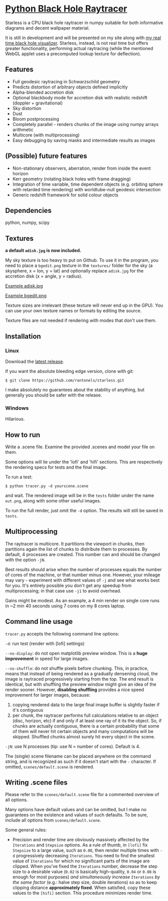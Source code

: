 # [Python Black Hole Raytracer](http://spiro.fisica.unipd.it/~antonell/starless/)

Starless is a CPU black hole raytracer in numpy suitable for both informative diagrams and decent wallpaper material.

It is still in development and will be presented on my site along with [my real time black hole visualizer](http://spiro.fisica.unipd.it/~antonell/schwarzschild). Starless, instead, is not real time but offers greater functionality, performing actual raytracing (while the mentioned WebGL applet uses a precomputed lookup texture for deflection).

## Features

- Full geodesic raytracing in Schwarzschild geometry
- Predicts distortion of arbitrary objects defined implicitly
- Alpha-blended accretion disk
- Optional blackbody mode for accretion disk with realistic redshift (doppler + gravitational)
- Sky distortion
- Dust
- Bloom postprocessing
- Completely parallel - renders chunks of the image using numpy arrays arithmetic
- Multicore (with multiprocessing)
- Easy debugging by saving masks and intermediate results as images

## (Possible) future features

- Non-stationary observers, aberration, render from inside the event horizon
- Kerr geometry (rotating black holes with frame dragging)
- Integration of time variable, time dependent objects (e.g. orbiting sphere with retarded time rendering) with worldtube-null geodesic intersection
- Generic redshift framework for solid colour objects

## Dependencies

python, numpy, scipy

## Textures

**a default `adisk.jpg` is now included.**

My sky texture is too heavy to put on Github. To use it in the program, you need to place a `bgedit.png` texture in the `textures/` folder for the sky (a skysphere, x = lon, y = lat) and optionally replace `adisk.jpg` for the accretion disk (x = angle, y = radius).

[Example adisk.jpg](http://i.imgur.com/eUR6ytQ.jpg)

[Example bgedit.png](http://svs.gsfc.nasa.gov/vis/a000000/a003500/a003572/TychoSkymapII.t5_04096x02048.jpg)

Texture sizes are irrelevant (these texture will never end up in the GPU). You can use your own texture names or formats by editing the source.

Texture files are not needed if rendering with modes that don't use them.

## Installation

### Linux

Download the [latest release](https://github.com/rantonels/starless/releases).

If you want the absolute bleeding edge version, clone with git:

```
$ git clone https://github.com/rantonels/starless.git
```

I make absolutely no guarantees about the stability of anything, but generally you should be safer with the release.

### Windows

Hilarious.

## How to run

Write a .scene file. Examine the provided .scenes and model your file on them.

Some options will lie under the 'lofi' and 'hifi' sections. This are respectively the rendering specs for tests and the final image.

To run a test:

```
$ python tracer.py -d yourscene.scene
```

and wait. The rendered image will be in the `tests` folder under the name `out.png`, along with some other useful images.

To run the full render, just omit the `-d` option. The results will still be saved in `tests`.

## Multiprocessing

The raytracer is multicore. It partitions the viewport in chunks, then partitions again the list of chunks to distribute them to processes. By default, 4 processes are created. This number can and should be changed with the option `-jN`. 

Best results should arise when the number of processes equals the number of cores of the machine, or that number minus one. However, your mileage may vary - experiment with different values of `-j` and see what works best for you. It's entirely possible you don't get any speedup from multiprocessing; in that case use `-j1` to avoid overhead.

Gains might be modest. As an example, a 4 min render on single core runs in ~2 min 40 seconds using 7 cores on my 8 cores laptop.

## Command line usage

`tracer.py` accepts the following command line options:

`-d`: run test (render with [lofi] settings)

`--no-display`: do not open matplotlib preview window. This is a **huge improvement** in speed for large images.

`--no-shuffle`: do not shuffle pixels before chunking. This, in practice, means that instead of being rendered as a gradually densening cloud, the image is raytraced progressively starting from the top. The end result is identical, but with shuffling the preview window might give an idea of the render sooner. However, **disabling shuffling** provides a nice speed improvement for larger images, because:

1) copying rendered data to the large final image buffer is slightly faster if it's contiguous
2) per chunk, the raytracer performs full calculations relative to an object (disc, horizon, etc) if and only if at least one ray of it its the object. So, if chunks are actually contiguous, there is a certain probability that some of them will never hit certain objects and many computations will be skipped. Shuffled chunks almost surely hit every object in the scene.

`-jN`: use N processes (tip: use N = number of cores). Default is 4.

The (single) scene filename can be placed anywhere on the command string, and is recognized as such if it doesn't start with the `-` character. If omitted, `scenes/default.scene` is rendered.

## Writing .scene files

Please refer to the `scenes/default.scene` file for a commented overview of all options.

Many options have default values and can be omitted, but I make no guarantees on the existence and values of such defaults. To be sure, include all options from `scenes/default.scene`.

Some general rules:

* Precision and render time are obviously massively affected by the `Iterations` and `Stepsize` options. As a rule of thumb, in `[lofi]` fix `Stepsize` to a large value, such as `0.08`, then render multiple times with `-d` progressively decreasing `Iterations`. You need to find the smallest value of `Iterations` for which no significant parts of the image are clipped. When you've fixed the `Iterations` number, decrease the step size to a desirable value (`0.02` is basically high-quality, `0.04` or `0.08` is enough for most purposes) *and simultaneously increase* `Iterations` *by the same factor* (e.g.: halve step size, double iterations) so as to keep clipping distance **approximately fixed**. When satisfied, copy these values to the `[hifi]` section. This procedure minimizes render time.
